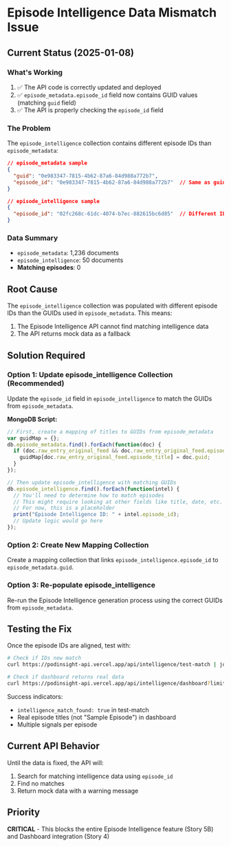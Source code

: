 # Episode Intelligence Data Mismatch Issue

## Current Status (2025-01-08)

### What's Working
1. ✅ The API code is correctly updated and deployed
2. ✅ `episode_metadata.episode_id` field now contains GUID values (matching `guid` field)
3. ✅ The API is properly checking the `episode_id` field

### The Problem
The `episode_intelligence` collection contains different episode IDs than `episode_metadata`:

```json
// episode_metadata sample
{
  "guid": "0e983347-7815-4b62-87a6-84d988a772b7",
  "episode_id": "0e983347-7815-4b62-87a6-84d988a772b7"  // Same as guid ✓
}

// episode_intelligence sample
{
  "episode_id": "02fc268c-61dc-4074-b7ec-882615bc6d85"  // Different ID ✗
}
```

### Data Summary
- `episode_metadata`: 1,236 documents
- `episode_intelligence`: 50 documents
- **Matching episodes**: 0

## Root Cause
The `episode_intelligence` collection was populated with different episode IDs than the GUIDs used in `episode_metadata`. This means:
1. The Episode Intelligence API cannot find matching intelligence data
2. The API returns mock data as a fallback

## Solution Required

### Option 1: Update episode_intelligence Collection (Recommended)
Update the `episode_id` field in `episode_intelligence` to match the GUIDs from `episode_metadata`.

**MongoDB Script:**
```javascript
// First, create a mapping of titles to GUIDs from episode_metadata
var guidMap = {};
db.episode_metadata.find().forEach(function(doc) {
  if (doc.raw_entry_original_feed && doc.raw_entry_original_feed.episode_title) {
    guidMap[doc.raw_entry_original_feed.episode_title] = doc.guid;
  }
});

// Then update episode_intelligence with matching GUIDs
db.episode_intelligence.find().forEach(function(intel) {
  // You'll need to determine how to match episodes
  // This might require looking at other fields like title, date, etc.
  // For now, this is a placeholder
  print("Episode Intelligence ID: " + intel.episode_id);
  // Update logic would go here
});
```

### Option 2: Create New Mapping Collection
Create a mapping collection that links `episode_intelligence.episode_id` to `episode_metadata.guid`.

### Option 3: Re-populate episode_intelligence
Re-run the Episode Intelligence generation process using the correct GUIDs from `episode_metadata`.

## Testing the Fix

Once the episode IDs are aligned, test with:

```bash
# Check if IDs now match
curl https://podinsight-api.vercel.app/api/intelligence/test-match | jq

# Check if dashboard returns real data
curl https://podinsight-api.vercel.app/api/intelligence/dashboard?limit=1 | jq
```

Success indicators:
- `intelligence_match_found: true` in test-match
- Real episode titles (not "Sample Episode") in dashboard
- Multiple signals per episode

## Current API Behavior
Until the data is fixed, the API will:
1. Search for matching intelligence data using `episode_id`
2. Find no matches
3. Return mock data with a warning message

## Priority
**CRITICAL** - This blocks the entire Episode Intelligence feature (Story 5B) and Dashboard integration (Story 4)
